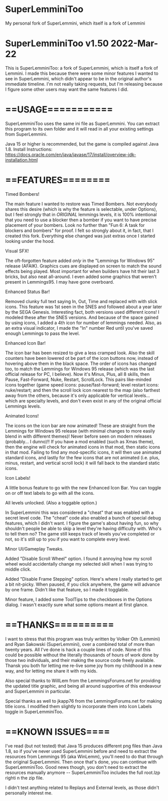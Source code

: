 # SuperLemminiToo
My personal fork of SuperLemmini, which itself is a fork of Lemmini

# SuperLemminiToo v1.50 2022-Mar-22

This is SuperLemminiToo: a fork of SuperLemmini, which is itself a fork of Lemmini.
I made this because there were some minor features I wanted to see in SuperLemmini, which didn't appear to be in the original author's immediate timeline.
I'm not really taking requests, but I'm releasing because I figure some other users may want the same features I did.

# ==USAGE===========

SuperLemminiToo uses the same ini file as SuperLemmini. You can extract this program to its own folder and it will read in all your existing settings from SuperLemmini.

Java 15 or higher is recommended, but the game is compiled against Java 1.8.
Install Instructions: https://docs.oracle.com/en/java/javase/17/install/overview-jdk-installation.html

# ==FEATURES========

Timed Bombers!

The main feature I wanted to restore was Timed Bombers. Not everybody shares this desire (which is why the feature is selectable, under Options), but I feel strongly that in *ORIGINAL* lemmings levels, it is 100% intentional that you need to use a blocker then a bomber if you want to have precise placement of your bombers. Look no further than "Fun 6: A task for blockers and bombers" for proof.
I felt so strongly about it, in fact, that I created this fork.  Everything else changed was just extras once I started looking under the hood.

Visual SFX! 

The oft-forgotten feature added *only* in the "Lemmings for Windows 95" release (AFAIK). Graphics cues are displayed on screen to match the sound effects being played. Most important for when builders have hit their last 3 bricks, but also neat all-around.  I even added some graphics that weren't present in Lemmings95. I may have gone overboard.

Enhanced Status Bar!

Removed clunky full text saying In, Out, Time and replaced with with slick icons. This feature was 1st seen in the SNES and followed about a year later by the SEGA Genesis. Interesting fact, both versions used different icons!  I modeled these after the SNES versions.
And because of the space gained by using icons, I added a 4th icon for number of lemmings needed.
Also, as an extra visual indicator, I made the "In" number Red until you've saved enough Lemmings to pass the level.

Enhanced Icon Bar!

The icon bar has been resized to give a less cramped look. Also the skill counters have been lowered ot be part of the icon buttons now, instead of hovering above them in the black space. The order of icons has changed too, to match the Lemmings for Windows 95 release (which was the last official release for PC, I believe). Now it's Minus, Plus, all 8 skills, then Pause, Fast-Forward, Nuke, Restart, ScrollLock. This pairs like-minded icons together (game speed icons: pause/fast-forward; level restart icons: nuke/restart; and then the scroll lock icon nearest to the map (also farthest away from the others, because it's only applicable for vertical levels... which are specialty levels, and don't even exist in any of the original official Lemmings levels.

Animated Icons!

The icons on the icon bar are now animated!  These are straight from the Lemmings for Windows 95 release (with minimal changes to more easily blend in with different themes)!  Never before seen on modern releases (probably... I dunno)!!  If you have a mod enabled (such as Xmas theme), then the engine will check for animated icons in that mod, then static icons in that mod. Failing to find any mod-specific icons, it will then use animated standard icons, and lastly for the few icons that are not animated (i.e. plus, minus, restart, and vertical scroll lock) it will fall back to the standard static icons.

Icon Labels!

A little bonus feature to go with the new Enhanced Icon Bar. You can toggle on or off text labels to go with all the icons.

All levels unlocked. (Also a toggable option.)

In SuperLemmini this was considered a "cheat" that was enabled with a secret level code.  The "cheat" code also enabled a bunch of special debug features, which I didn't want.  I figure the game's about having fun, so why shouldn't people be able to skip a level they're having difficulty with. Who's to tell them no?
The game still keeps track of levels you've completed or not, so it's still up to you if you want to complete every level.

Minor UI/Gameplay Tweaks.

  Added "Disable Scroll Wheel" option. 
  I found it annoying how my scroll wheel would accidentally change my selected skill when I was trying to middle click.

  Added "Disable Frame Stepping" option.
  Here's where I really started to get a bit nit-picky.
  When paused, if you click anywhere, the game will advance by one frame. Didn't like that feature, so I made it togglable.

  Minor feature, I added some ToolTips to the checkboxes in the Options dialog. I wasn't exactly sure what some options meant at first glance.

# ==THANKS==========

I want to stress that this program was truly written by Volker Oth (Lemmini) and Ryan Sakowski (SuperLemmini), over a combined total of more than twenty years. All I've done is hack a couple lines of code. None of this could be possible without the literally thousands of hours of work done by those two individuals, and their making the source code freely available. Thansk you both for letting me re-live some joy from my childhood in a new way, and for letting me share it with my kids.

Also special thanks to WillLem from the LemmingsForums.net for providing the updated title graphic, and being all around supportive of this endeavour and SuperLemmini in particular.

Special thanks as well to jkapp76 from the LemmingsForums.net for making title icons. I modified them slightly to incorporate them into Icon Labels toggle in SuperLemminiToo.

# ==KNOWN ISSUES====

I've read (but not tested) that Java 15 produces different png files than Java 1.8, so if you've never used SuperLemmini before and need to extract the resources from Lemmings 95 (aka WinLemm), you'll need to do that through the original SuperLemmini.  Then once that's done, you can continue with SuperLemminiToo.  Good news though, you don't need to extract the resources manually anymore -- SuperLemminiToo includes the full root.lzp righti n the zip file.

I didn't test anything related to Replays and External levels, as those didn't personally interest me.